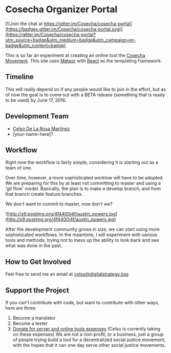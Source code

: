 # Cosecha Organizer Portal

[![Join the chat at https://gitter.im/Cosecha/cosecha-portal](https://badges.gitter.im/Cosecha/cosecha-portal.svg)](https://gitter.im/Cosecha/cosecha-portal?utm_source=badge&utm_medium=badge&utm_campaign=pr-badge&utm_content=badge)

This is so far an experiment at creating an online tool the [Cosecha Movement](http://movimientocosecha.com/). This site uses [Meteor](https://www.meteor.com/) with [React](https://facebook.github.io/react/) as the templating framework.


## Timeline

This will really depend on if any people would like to join in the effort, but as of now the goal is to come out with a BETA release (something that is ready to be used) by June 17, 2016.

## Development Team

- [Celso De La Rosa Martinez](https://github.com/celsom3)
- [your-name-here]?

## Workflow

Right now the workflow is fairly simple, considering it is starting out as a team of one.

Over time, however, a more sophisticated worklow will have to be adopted. We are preparing for this by at least not committing to master and using a 'git flow' model. Basically, the plan is to make a develop branch, and from that branch create feature branches.

We don't want to commit to master, now don't we?

![http://s9.postimg.org/4f4400j4f/austin_powers.jpg](http://s9.postimg.org/4f4400j4f/austin_powers.jpg)

After the development community grows in size, we can start using more sophisticated workflows. In the meantime, I will experiment with various tools and methods, trying not to mess up the ability to look back and see what was done in the past.

## How to Get Involved

Feel free to send me an email at [celso@digitalstrategy.tips](mailto:celso@digitalstrategy.tips)

## Support the Project

If you can't contribute with code, but want to contribute with other ways, here are three:

1. Become a translator
2. Become a tester
3. [Donate for server and online tools expenses](https://cash.me/$celsom3) (Celso is currently taking on these expenses) We are not a non-profit, or a business, just a group of people trying build a tool for a decentralized social justice movement, with the hopes that it can one day serve other social justice movements.
